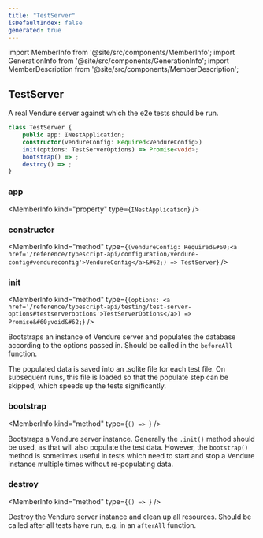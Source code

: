```yaml
---
title: "TestServer"
isDefaultIndex: false
generated: true
---
```

<!-- This file was generated from the Vendure source. Do not modify. Instead, re-run the "docs:build" script -->
import MemberInfo from '@site/src/components/MemberInfo';
import GenerationInfo from '@site/src/components/GenerationInfo';
import MemberDescription from '@site/src/components/MemberDescription';


## TestServer

<GenerationInfo sourceFile="packages/testing/src/test-server.ts" sourceLine="18" packageName="@vendure/testing" />

A real Vendure server against which the e2e tests should be run.

```ts title="Signature"
class TestServer {
    public app: INestApplication;
    constructor(vendureConfig: Required<VendureConfig>)
    init(options: TestServerOptions) => Promise<void>;
    bootstrap() => ;
    destroy() => ;
}
```

<div className="members-wrapper">

### app

<MemberInfo kind="property" type={`INestApplication`}   />


### constructor

<MemberInfo kind="method" type={`(vendureConfig: Required&#60;<a href='/reference/typescript-api/configuration/vendure-config#vendureconfig'>VendureConfig</a>&#62;) => TestServer`}   />


### init

<MemberInfo kind="method" type={`(options: <a href='/reference/typescript-api/testing/test-server-options#testserveroptions'>TestServerOptions</a>) => Promise&#60;void&#62;`}   />

Bootstraps an instance of Vendure server and populates the database according to the options
passed in. Should be called in the `beforeAll` function.

The populated data is saved into an .sqlite file for each test file. On subsequent runs, this file
is loaded so that the populate step can be skipped, which speeds up the tests significantly.
### bootstrap

<MemberInfo kind="method" type={`() => `}   />

Bootstraps a Vendure server instance. Generally the `.init()` method should be used, as that will also
populate the test data. However, the `bootstrap()` method is sometimes useful in tests which need to
start and stop a Vendure instance multiple times without re-populating data.
### destroy

<MemberInfo kind="method" type={`() => `}   />

Destroy the Vendure server instance and clean up all resources.
Should be called after all tests have run, e.g. in an `afterAll` function.


</div>
